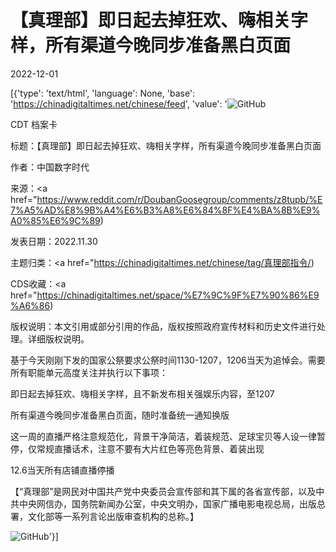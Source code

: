 # 【真理部】即日起去掉狂欢、嗨相关字样，所有渠道今晚同步准备黑白页面

2022-12-01

[{'type': 'text/html', 'language': None, 'base': 'https://chinadigitaltimes.net/chinese/feed', 'value': '![GitHub](https://chinadigitaltimes.net/chinese/files/2022/02/cdt-sm.jpg)

CDT 档案卡

标题：【真理部】即日起去掉狂欢、嗨相关字样，所有渠道今晚同步准备黑白页面

作者：中国数字时代

来源：<a href="https://www.reddit.com/r/DoubanGoosegroup/comments/z8tupb/%E7%A5%AD%E8%9B%A4%E6%B3%A8%E6%84%8F%E4%BA%8B%E9%A0%85%E6%9C%89)

发表日期：2022.11.30

主题归类：<a href="https://chinadigitaltimes.net/chinese/tag/真理部指令/)

CDS收藏：<a href="https://chinadigitaltimes.net/space/%E7%9C%9F%E7%90%86%E9%A6%86)

版权说明：本文引用或部分引用的作品，版权按照政府宣传材料和历史文件进行处理。详细版权说明。





基于今天刚刚下发的国家公祭要求公祭时间1130-1207，1206当天为追悼会。需要所有职能单元高度关注并执行以下事项：





即日起去掉狂欢、嗨相关字样，且不新发布相关强娱乐内容，至1207





所有渠道今晚同步准备黑白页面，随时准备统一通知换版





这一周的直播严格注意规范化，背景干净简洁，着装规范、足球宝贝等人设一律暂停，仅常规直播话术，注意不要有大片红色等亮色背景、着装出现





12.6当天所有店铺直播停播





【“真理部”是网民对中国共产党中央委员会宣传部和其下属的各省宣传部，以及中共中央网信办，国务院新闻办公室，中央文明办，国家广播电影电视总局，出版总署，文化部等一系列言论出版审查机构的总称。】

![GitHub](https://chinadigitaltimes.net/chinese/files/2011/10/zhenlibu2.jpg)'}]